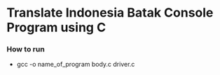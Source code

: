 # Translate Indonesia Batak Console Program using C

### How to run
- gcc -o name_of_program body.c driver.c
